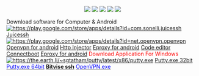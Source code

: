 <p align="center">
<a href="https://github.com/leedzung-autoscrip/Autoscript/blob/master/README.md" target="_blank"><img src="https://img.shields.io/badge/-🏠 Home-blue.svg"></a>
<a href="https://github.com/leedzung-autoscrip/Autoscript/blob/master/demo.md" target="_blank"><img src="https://img.shields.io/badge/-💢 Demo-blue.svg"></a>
<a href="https://github.com/leedzung-autoscrip/Autoscript/blob/master/download.md" target="_blank"><img src="https://img.shields.io/badge/-⏬ Download-blue.svg"></a>
<a href="https://www.youtube.com/playlist?list=PLzBcA76rWoRg98Ef6hva_6S-Txl35Wl5p" target="_blank"><img src="https://img.shields.io/badge/-📺 Tutorials-blue.svg"></a>
<a href="https://github.com/leedzung-autoscrip/Autoscript/blob/master/contact.md" target="_blank"><img src="https://img.shields.io/badge/-📲 Contact-blue.svg"></a>
</p>
Download software for Computer & Android 
<a href="https://play.google.com/store/apps/details?id=com.sonelli.juicessh" imageanchor="1"><img alt="https://play.google.com/store/apps/details?id=com.sonelli.juicessh" src="http://i.imgur.com/MvfvN2t.png" border="0"></a>
<a href="https://play.google.com/store/apps/details?id=com.sonelli.juicessh">Juicessh</a>
<a href="https://play.google.com/store/apps/details?id=net.openvpn.openvpn" imageanchor="1"><img alt="https://play.google.com/store/apps/details?id=net.openvpn.openvpn" src="http://i.imgur.com/zE6RlS5.png" border="0"></a>
<a href="https://play.google.com/store/apps/details?id=net.openvpn.openvpn">Openvpn for android</a>
<a href="https://play.google.com/store/apps/details?id=com.evozi.injector">Http Injector</a>
<a href="https://play.google.com/store/apps/details?id=org.zwanoo.android.speedtest">Eproxy for android</a>
<a href="https://play.google.com/store/apps/details?id=com.aor.droidedit">Code editor</a>
<a href="https://play.google.com/store/apps/details?id=org.connectbot">Connectboot</a>
<a href="https://play.google.com/store/apps/details?id=team.dev.epro.proxyserver">Eproxy for android</a>
<font color="#ff0000">Download&nbsp;Application For Windows</font>
<a href="https://the.earth.li/~sgtatham/putty/latest/x86/putty.exe" imageanchor="1"><img alt="https://the.earth.li/~sgtatham/putty/latest/x86/putty.exe" src="http://i.imgur.com/tivILUT.png" border="0"></a>
<a href="https://the.earth.li/~sgtatham/putty/latest/x86/putty.exe">Putty.exe 32bit</a>
<a href="http://www.treshaut.net/tels/windows/putty/x64/putty.exe"><font color="#0000ff">Putty.exe 64bit</font></a>
<a href="https://bvdl.s3-eu-west-1.amazonaws.com/BvSshServer-Inst.exe"><b>Bitvise ssh</b></a>
<a href="https://swupdate.openvpn.org/community/releases/openvpn-install-2.4.2-I601.exe"><font color="#0000ff">OpenVPN.exe</font></a>

